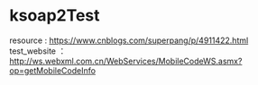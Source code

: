 # ksoap2Test

resource : https://www.cnblogs.com/superpang/p/4911422.html<br/>
test_website ：http://ws.webxml.com.cn/WebServices/MobileCodeWS.asmx?op=getMobileCodeInfo
